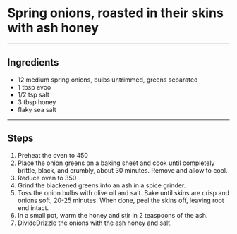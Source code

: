 # Spring onions, roasted in their skins with ash honey

---

## Ingredients

* 12 medium spring onions, bulbs untrimmed, greens separated
* 1 tbsp evoo
* 1/2 tsp salt
* 3 tbsp honey
* flaky sea salt

---

## Steps

1.  Preheat the oven to 450
2.  Place the onion greens on a baking sheet and cook until completely brittle, black, and crumbly, about 30 minutes. Remove and allow to cool. 
3.  Reduce oven to 350
4.  Grind the blackened greens into an ash in a spice grinder.
5.  Toss the onion bulbs with olive oil and salt. Bake until skins are crisp and onions soft, 20-25 minutes. When done, peel the skins off, leaving root end intact.
6.  In a small pot, warm the honey and stir in 2 teaspoons of the ash.
7.  DivideDrizzle the onions with the ash honey and salt.